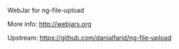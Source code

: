 WebJar for ng-file-upload

More info: http://webjars.org

Upstream: https://github.com/danialfarid/ng-file-upload